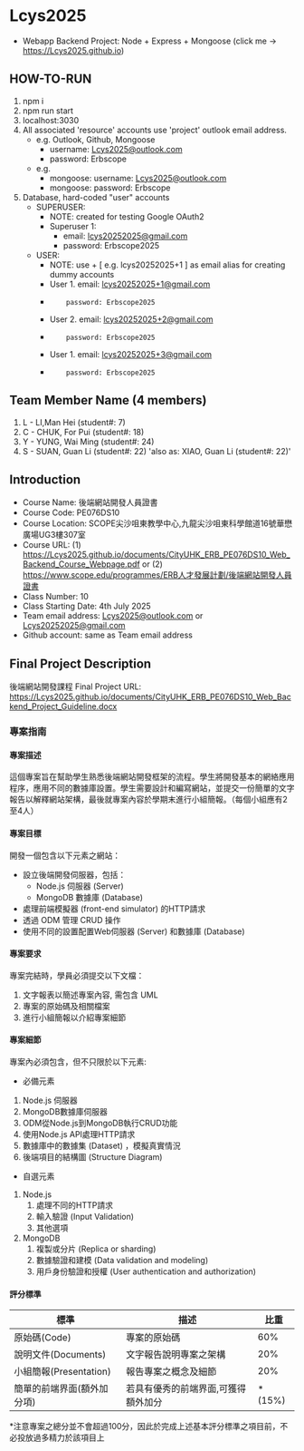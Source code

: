# Lcys2025
- Webapp Backend Project: Node + Express + Mongoose (click me -> https://Lcys2025.github.io)

## HOW-TO-RUN
1. npm i
2. npm run start
3. localhost:3030
4. All associated 'resource' accounts use 'project' outlook email address.
   - e.g. Outlook, Github, Mongoose 
     - username: Lcys2025@outlook.com
     - password: Erbscope
   - e.g.
     - mongoose: username: Lcys2025@outlook.com
     - mongoose: password: Erbscope
5. Database, hard-coded "user" accounts
   - SUPERUSER:
     - NOTE: created for testing Google OAuth2
     - Superuser 1:
       - email: lcys20252025@gmail.com
       - password: Erbscope2025
   - USER:
      - NOTE: use <email>+<num> [ e.g. lcys20252025+1 ] as email alias for creating dummy accounts
      - User 1. email: lcys20252025+1@gmail.com
      -         password: Erbscope2025
      - User 2. email: lcys20252025+2@gmail.com
      -         password: Erbscope2025
      - User 1. email: lcys20252025+3@gmail.com
      -         password: Erbscope2025

## Team Member Name (4 members)
1. L - LI,Man Hei (student#: 7)
2. C - CHUK, For Pui (student#: 18)
3. Y - YUNG, Wai Ming (student#: 24)
4. S - SUAN, Guan Li (student#: 22) 'also as: XIAO, Guan Li (student#: 22)'

## Introduction
- Course Name: 後端網站開發人員證書   
- Course Code: PE076DS10   
- Course Location: SCOPE尖沙咀東教學中心,九龍尖沙咀東科學館道16號華懋廣場UG3樓307室   
- Course URL: (1) https://Lcys2025.github.io/documents/CityUHK_ERB_PE076DS10_Web_Backend_Course_Webpage.pdf or (2) https://www.scope.edu/programmes/ERB人才發展計劃/後端網站開發人員證書   
- Class Number: 10   
- Class Starting Date: 4th July 2025   
- Team email address: Lcys2025@outlook.com or Lcys20252025@gmail.com
- Github account: same as Team email address   

## Final Project Description
後端網站開發課程 
Final Project URL: https://Lcys2025.github.io/documents/CityUHK_ERB_PE076DS10_Web_Backend_Project_Guideline.docx

### 專案指南 
#### 專案描述
這個專案旨在幫助學生熟悉後端網站開發框架的流程。學生將開發基本的網絡應用程序，應用不同的數據庫設置。學生需要設計和編寫網站，並提交一份簡單的文字報告以解釋網站架構，最後就專案內容於學期末進行小組簡報。（每個小組應有2至4人） 

#### 專案目標 
開發一個包含以下元素之網站：  
- 設立後端開發伺服器，包括： 
  - Node.js 伺服器 (Server) 
  - MongoDB 數據庫 (Database) 
- 處理前端模擬器 (front-end simulator) 的HTTP請求 
- 透過 ODM 管理 CRUD 操作 
- 使用不同的設置配置Web伺服器 (Server) 和數據庫 (Database) 

#### 專案要求
專案完結時，學員必須提交以下文檔： 
1. 文字報表以簡述專案內容, 需包含 UML 
2. 專案的原始碼及相關檔案 
3. 進行小組簡報以介紹專案細節 

#### 專案細節
專案內必須包含，但不只限於以下元素:
- 必備元素
1. Node.js 伺服器 
2. MongoDB數據庫伺服器 
3. ODM從Node.js到MongoDB執行CRUD功能 
4. 使用Node.js API處理HTTP請求 
5. 數據庫中的數據集 (Dataset) ，模擬真實情況 
6. 後端項目的結構圖 (Structure Diagram) 
- 自選元素 
1. Node.js 
   1. 處理不同的HTTP請求
   2. 輸入驗證 (Input Validation)
   3. 其他選項 
2. MongoDB 
   1. 複製或分片 (Replica or sharding) 
   2. 數據驗證和建模 (Data validation and modeling) 
   3. 用戶身份驗證和授權 (User authentication and authorization) 

#### 評分標準
| 標準                       | 描述                                | 比重   |
| -------------------------- | ----------------------------------- | ------ |
| 原始碼(Code)               | 專案的原始碼                        | 60%    |
| 說明文件(Documents)        | 文字報告說明專案之架構              | 20%    |
| 小組簡報(Presentation)     | 報告專案之概念及細節                | 20%    |
| 簡單的前端界面(額外加分項) | 若具有優秀的前端界面,可獲得額外加分 | *(15%) |
*注意專案之總分並不會超過100分，因此於完成上述基本評分標準之項目前，不必投放過多精力於該項目上
